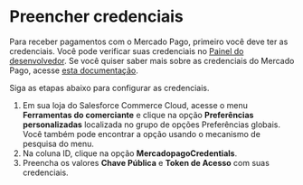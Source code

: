 # Preencher credenciais

Para receber pagamentos com o Mercado Pago, primeiro você deve ter as credenciais. Você pode verificar suas credenciais no [Painel do desenvolvedor](/developers/panel/app). Se você quiser saber mais sobre as credenciais do Mercado Pago, acesse [esta documentação](/developers/pt/docs/salesforce-commerce-cloud/additional-content/your-integrations/credentials).

Siga as etapas abaixo para configurar as credenciais.

1. Em sua loja do Salesforce Commerce Cloud, acesse o menu **Ferramentas do comerciante** e clique na opção **Preferências personalizadas** localizada no grupo de opções Preferências globais. Você também pode encontrar a opção usando o mecanismo de pesquisa do menu.
2. Na coluna ID, clique na opção **MercadopagoCredentials**.
3. Preencha os valores **Chave Pública** e **Token de Acesso** com suas credenciais.